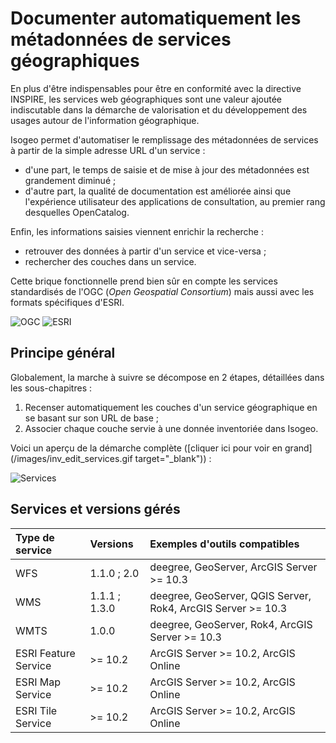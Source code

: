 # Documenter automatiquement les métadonnées de services géographiques

En plus d'être indispensables pour être en conformité avec la directive INSPIRE, les services web géographiques sont une valeur ajoutée indiscutable dans la démarche de valorisation et du développement des usages autour de l'information géographique.

Isogeo permet d'automatiser le remplissage des métadonnées de services à partir de la simple adresse URL d'un service :
* d'une part, le temps de saisie et de mise à jour des métadonnées est grandement diminué ;
* d'autre part, la qualité de documentation est améliorée ainsi que l'expérience utilisateur des applications de consultation, au premier rang desquelles OpenCatalog.

Enfin, les informations saisies viennent enrichir la recherche :
* retrouver des données à partir d'un service et vice-versa ;
* rechercher des couches dans un service.

Cette brique fonctionnelle prend bien sûr en compte les services standardisés de l'OGC (*Open Geospatial Consortium*) mais aussi avec les formats spécifiques d'ESRI.

![OGC](/images/logos/ogc.png "Open Geospatial Consortium") ![ESRI](/images/logos/arcgis.jpg "Environmental Systems Research Institute - ArcGIS")

## Principe général

Globalement, la marche à suivre se décompose en 2 étapes, détaillées dans les sous-chapitres :
1. Recenser automatiquement les couches d'un service géographique en se basant sur son URL de base ;
2. Associer chaque couche servie à une donnée inventoriée dans Isogeo.

Voici un aperçu de la démarche complète ([cliquer ici pour voir en grand](/images/inv_edit_services.gif target="_blank")) :

![Services](/images/inv_edit_services.gif "Documentation automatisée de services géographiques")

## Services et versions gérés

| Type de service      | Versions    | Exemples d'outils compatibles |
| :------------------- | :---------- | :---------------------------- |
| WFS                  | 1.1.0 ; 2.0 | deegree, GeoServer, ArcGIS Server >= 10.3 |
| WMS                  | 1.1.1 ; 1.3.0 | deegree, GeoServer, QGIS Server, Rok4, ArcGIS Server >= 10.3 |
| WMTS                 | 1.0.0       | deegree, GeoServer, Rok4, ArcGIS Server >= 10.3     |
| ESRI Feature Service | >= 10.2     | ArcGIS Server >= 10.2, ArcGIS Online |
| ESRI Map Service     | >= 10.2     | ArcGIS Server >= 10.2, ArcGIS Online |
| ESRI Tile Service    | >= 10.2     | ArcGIS Server >= 10.2, ArcGIS Online |














